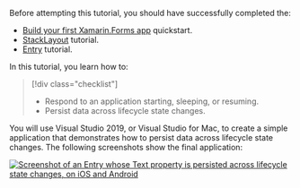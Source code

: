 Before attempting this tutorial, you should have successfully completed the:

- [Build your first Xamarin.Forms app](~/get-started/first-app/index.md) quickstart.
- [StackLayout](~/get-started/tutorials/stacklayout/index.yml) tutorial.
- [Entry](~/get-started/tutorials/entry/index.yml) tutorial.

In this tutorial, you learn how to:

> [!div class="checklist"]
> - Respond to an application starting, sleeping, or resuming.
> - Persist data across lifecycle state changes.

You will use Visual Studio 2019, or Visual Studio for Mac, to create a simple application that demonstrates how to persist data across lifecycle state changes. The following screenshots show the final application:

[![Screenshot of an Entry whose Text property is persisted across lifecycle state changes, on iOS and Android](../images/persist-data.png "Entry whose Text property persists across lifecycle state changes")](../images/persist-data-large.png#lightbox "Entry whose Text property persists across lifecycle state changes")
